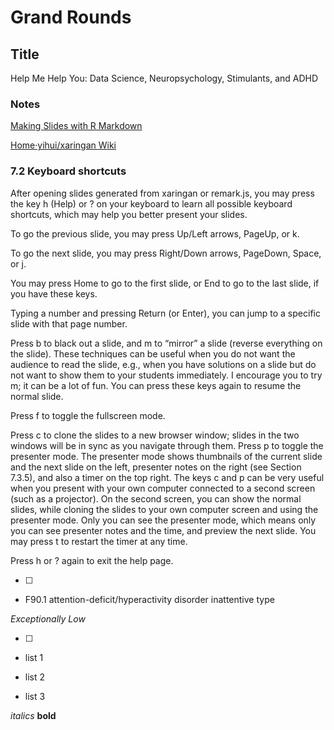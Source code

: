 # Grand Rounds

## Title

Help Me Help You: Data Science, Neuropsychology, Stimulants, and ADHD

### Notes

[Making Slides with R Markdown](https://arm.rbind.io/slides/xaringan.html#1)

[Home·yihui/xaringan Wiki](https://github.com/yihui/xaringan/wiki)

### 7.2 Keyboard shortcuts

After opening slides generated from xaringan or remark.js, you may press the key h (Help) or ? on your keyboard to learn all possible keyboard shortcuts, which may help you better present your slides.

To go the previous slide, you may press Up/Left arrows, PageUp, or k.

To go the next slide, you may press Right/Down arrows, PageDown, Space, or j.

You may press Home to go to the first slide, or End to go to the last slide, if you have these keys.

Typing a number and pressing Return (or Enter), you can jump to a specific slide with that page number.

Press b to black out a slide, and m to “mirror” a slide (reverse everything on the slide). These techniques can be useful when you do not want the audience to read the slide, e.g., when you have solutions on a slide but do not want to show them to your students immediately. I encourage you to try m; it can be a lot of fun. You can press these keys again to resume the normal slide.

Press f to toggle the fullscreen mode.

Press c to clone the slides to a new browser window; slides in the two windows will be in sync as you navigate through them. Press p to toggle the presenter mode. The presenter mode shows thumbnails of the current slide and the next slide on the left, presenter notes on the right (see Section 7.3.5), and also a timer on the top right. The keys c and p can be very useful when you present with your own computer connected to a second screen (such as a projector). On the second screen, you can show the normal slides, while cloning the slides to your own computer screen and using the presenter mode. Only you can see the presenter mode, which means only you can see presenter notes and the time, and preview the next slide. You may press t to restart the timer at any time.

Press h or ? again to exit the help page.

- [ ]

- F90.1 attention-deficit/hyperactivity disorder inattentive type

_Exceptionally Low_

- [ ]

- list 1

- list 2

- list 3

_italics_
**bold**
